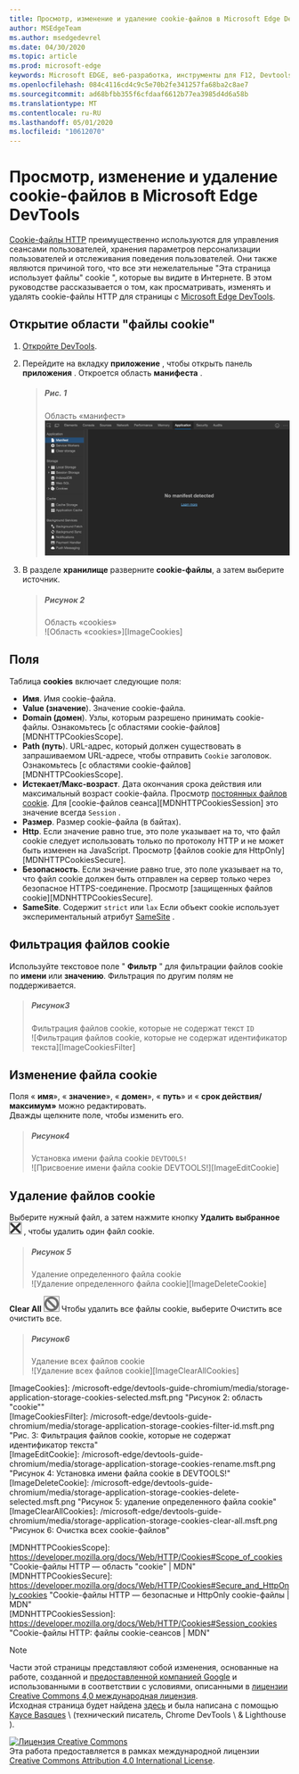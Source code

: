 ```yaml
---
title: Просмотр, изменение и удаление cookie-файлов в Microsoft Edge DevTools
author: MSEdgeTeam
ms.author: msedgedevrel
ms.date: 04/30/2020
ms.topic: article
ms.prod: microsoft-edge
keywords: Microsoft EDGE, веб-разработка, инструменты для F12, Devtools
ms.openlocfilehash: 084c4116cd4c9c5e70b2fe341257fa68ba2c8ae7
ms.sourcegitcommit: ad68bfbb355f6cfdaaf6612b77ea3985d4d6a58b
ms.translationtype: MT
ms.contentlocale: ru-RU
ms.lasthandoff: 05/01/2020
ms.locfileid: "10612070"
---
```

<!-- Copyright Kayce Basques 

   Licensed under the Apache License, Version 2.0 (the "License");
   you may not use this file except in compliance with the License.
   You may obtain a copy of the License at

       https://www.apache.org/licenses/LICENSE-2.0

   Unless required by applicable law or agreed to in writing, software
   distributed under the License is distributed on an "AS IS" BASIS,
   WITHOUT WARRANTIES OR CONDITIONS OF ANY KIND, either express or implied.
   See the License for the specific language governing permissions and
   limitations under the License.  -->





# Просмотр, изменение и удаление cookie-файлов в Microsoft Edge DevTools   

  

[Cookie-файлы HTTP][MDNHTTPCookies] преимущественно используются для управления сеансами пользователей, хранения параметров персонализации пользователей и отслеживания поведения пользователей.  Они также являются причиной того, что все эти нежелательные "Эта страница использует файлы" cookie ", которые вы видите в Интернете.  В этом руководстве рассказывается о том, как просматривать, изменять и удалять cookie-файлы HTTP для страницы с [Microsoft Edge DevTools][MicrosoftEdgeDevTools].  

## Открытие области "файлы cookie"   

1.  [Откройте DevTools][DevToolsOpen].  
1.  Перейдите на вкладку **приложение** , чтобы открыть панель **приложения** .  Откроется область **манифеста** .  
    
    > ##### Рис. 1  
    > Область «манифест»  
    > ![Область «манифест»][ImageManifest]  

1.  В разделе **хранилище** разверните **cookie-файлы**, а затем выберите источник.  
    
    > ##### Рисунок 2  
    > Область «cookies»  
    > ![Область «cookies»][ImageCookies]  

## Поля   

Таблица **cookies** включает следующие поля:  

*   **Имя**.  Имя cookie-файла.  
*   **Value (значение**).  Значение cookie-файла.  
*   **Domain (домен**).  Узлы, которым разрешено принимать cookie-файлы.  Ознакомьтесь [с областями cookie-файлов][MDNHTTPCookiesScope].  
*   **Path (путь**).  URL-адрес, который должен существовать в запрашиваемом URL-адресе, чтобы отправить `Cookie` заголовок.  Ознакомьтесь [с областями cookie-файлов][MDNHTTPCookiesScope].  
*   **Истекает/Макс-возраст**.  Дата окончания срока действия или максимальный возраст cookie-файла.  Просмотр [постоянных файлов cookie][MDNHTTPCookiesPermanent].  Для [cookie-файлов сеанса][MDNHTTPCookiesSession] это значение всегда `Session` .  
*   **Размер**.  Размер cookie-файла (в байтах).  
*   **Http**.  Если значение равно true, это поле указывает на то, что файл cookie следует использовать только по протоколу HTTP и не может быть изменен на JavaScript.  Просмотр [файлов cookie для HttpOnly][MDNHTTPCookiesSecure].  
*   **Безопасность**.  Если значение равно true, это поле указывает на то, что файл cookie должен быть отправлен на сервер только через безопасное HTTPS-соединение.  Просмотр [защищенных файлов cookie][MDNHTTPCookiesSecure].  
*   **SameSite**.  Содержит `strict` или `lax` Если объект cookie использует экспериментальный атрибут [SameSite][MDNHTTPCookiesSamesite] .  

## Фильтрация файлов cookie   

Используйте текстовое поле " **Фильтр** " для фильтрации файлов cookie по **имени** или **значению**.  Фильтрация по другим полям не поддерживается.  

> ##### Рисунок3  
> Фильтрация файлов cookie, которые не содержат текст `ID`  
> ![Фильтрация файлов cookie, которые не содержат идентификатор текста][ImageCookiesFilter]  

## Изменение файла cookie   

Поля « **имя**», « **значение**», « **домен**», « **путь**» и « **срок действия/максимум»** можно редактировать.  
Дважды щелкните поле, чтобы изменить его.  

> ##### Рисунок4  
> Установка имени файла cookie `DEVTOOLS!`  
> ![Присвоение имени файла cookie DEVTOOLS!][ImageEditCookie]  

## Удаление файлов cookie   

Выберите нужный файл, а затем нажмите кнопку **Удалить выбранное** ![ Удаление ][ImageDeleteIcon] , чтобы удалить один файл cookie.  

> ##### Рисунок 5  
> Удаление определенного файла cookie  
> ![Удаление определенного файла cookie][ImageDeleteCookie]  

**Clear All** ![ ][ImageClearIcon] Чтобы удалить все файлы cookie, выберите Очистить все очистить все.  

> ##### Рисунок6  
> Удаление всех файлов cookie  
> ![Удаление всех файлов cookie][ImageClearAllCookies]  

<!--    -->  

  

<!-- image links -->  

[ImageClearIcon]: /microsoft-edge/devtools-guide-chromium/media/clear-icon.msft.png  
[ImageDeleteIcon]: /microsoft-edge/devtools-guide-chromium/media/delete-icon.msft.png  

[ImageManifest]: /microsoft-edge/devtools-guide-chromium/media/storage-application-manifest-empty.msft.png "Рисунок 1: область манифеста"  
[ImageCookies]: /microsoft-edge/devtools-guide-chromium/media/storage-application-storage-cookies-selected.msft.png "Рисунок 2: область "cookie""  
[ImageCookiesFilter]: /microsoft-edge/devtools-guide-chromium/media/storage-application-storage-cookies-filter-id.msft.png "Рис. 3: Фильтрация файлов cookie, которые не содержат идентификатор текста"  
[ImageEditCookie]: /microsoft-edge/devtools-guide-chromium/media/storage-application-storage-cookies-rename.msft.png "Рисунок 4: Установка имени файла cookie в DEVTOOLS!"  
[ImageDeleteCookie]: /microsoft-edge/devtools-guide-chromium/media/storage-application-storage-cookies-delete-selected.msft.png "Рисунок 5: удаление определенного файла cookie"  
[ImageClearAllCookies]: /microsoft-edge/devtools-guide-chromium/media/storage-application-storage-cookies-clear-all.msft.png "Рисунок 6: Очистка всех cookie-файлов"  

<!-- links -->  

[MicrosoftEdgeDevTools]: /microsoft-edge/devtools-guide-chromium "Инструменты разработчика Microsoft EDGE (Chromium)"  
[DevToolsOpen]: /microsoft-edge/devtools-guide-chromium/open "Открыть Microsoft Edge DevTools"  

[MDNHTTPCookies]: https://developer.mozilla.org/docs/Web/HTTP/Cookies "Cookie-файлы HTTP | MDN"  
[MDNHTTPCookiesPermanent]: https://developer.mozilla.org/docs/Web/HTTP/Cookies#Permanent_cookies "Cookie-файлы HTTP: постоянные cookie-файлы | MDN"  
[MDNHTTPCookiesSamesite]: https://developer.mozilla.org/docs/Web/HTTP/Cookies#SameSite_cookies "Cookie-файлы HTTP — SameSite cookie-файлы | MDN"  
[MDNHTTPCookiesScope]: https://developer.mozilla.org/docs/Web/HTTP/Cookies#Scope_of_cookies "Cookie-файлы HTTP — область "cookie" | MDN"  
[MDNHTTPCookiesSecure]: https://developer.mozilla.org/docs/Web/HTTP/Cookies#Secure_and_HttpOnly_cookies "Cookie-файлы HTTP — безопасные и HttpOnly cookie-файлы | MDN"  
[MDNHTTPCookiesSession]: https://developer.mozilla.org/docs/Web/HTTP/Cookies#Session_cookies "Cookie-файлы HTTP: файлы cookie-сеансов | MDN"  

> [!NOTE]
> Части этой страницы представляют собой изменения, основанные на работе, созданной и [предоставленной компанией Google][GoogleSitePolicies] и использованными в соответствии с условиями, описанными в [лицензии Creative Commons 4,0 международная лицензия][CCA4IL].  
> Исходная страница будет найдена [здесь](https://developers.google.com/web/tools/chrome-devtools/storage/cookies) и была написана с помощью [Kayce Basques][KayceBasques] \ (технический писатель, Chrome DevTools \ & Lighthouse \).  

[![Лицензия Creative Commons][CCby4Image]][CCA4IL]  
Эта работа предоставляется в рамках международной лицензии [Creative Commons Attribution 4.0 International License][CCA4IL].  

[CCA4IL]: https://creativecommons.org/licenses/by/4.0  
[CCby4Image]: https://i.creativecommons.org/l/by/4.0/88x31.png  
[GoogleSitePolicies]: https://developers.google.com/terms/site-policies  
[KayceBasques]: https://developers.google.com/web/resources/contributors/kaycebasques  
